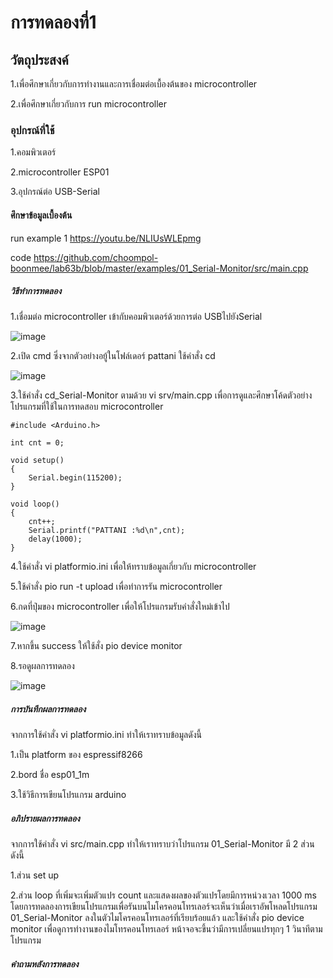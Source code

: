 # การทดลองที่1
## วัตถุประสงค์
1.เพื่อศึกษาเกี่ยวกับการทำงานและการเชื่อมต่อเบื้องต้นของ microcontroller

2.เพื่อศึกษาเกี่ยวกับการ run microcontroller
### อุปกรณ์ที่ใช้
1.คอมพิวเตอร์

2.microcontroller ESP01

3.อุปกรณ์ต่อ USB-Serial
#### ศึกษาข้อมูลเบื้องต้น
run example 1 https://youtu.be/NLIUsWLEpmg

code https://github.com/choompol-boonmee/lab63b/blob/master/examples/01_Serial-Monitor/src/main.cpp
##### วิธีทำการทดลอง
1.เชื่อมต่อ microcontroller เข้ากับคอมพิวเตอร์ด้วยการต่อ USBไปยังSerial

![image](https://user-images.githubusercontent.com/80880126/112262904-f9e32100-8ca0-11eb-9f47-268601cf5927.png)

2.เปิด cmd ซึ่งจากตัวอย่างอยู้ในโฟล์เดอร์ pattani ใช้คำสั่ง cd

![image](https://user-images.githubusercontent.com/80880126/112263053-3b73cc00-8ca1-11eb-9208-d6c6f034ab40.png)

3.ใช้คำสั่ง cd_Serial-Monitor ตามด้วย vi srv/main.cpp เพื่อการดูและศึกษาโค้ดตัวอย่างโปรแกรมที่ใช้ในการทดสอบ microcontroller

```
#include <Arduino.h>

int cnt = 0;

void setup()
{
	Serial.begin(115200);
}

void loop()
{
	cnt++;
	Serial.printf("PATTANI :%d\n",cnt);
	delay(1000);
}

```
 
4.ใช้คำสั่ง vi platformio.ini เพื่อให้ทราบข้อมูลเกี่ยวกับ microcontroller

5.ใช้คำสั่ง pio run -t upload เพื่อทำการรัน microcontroller

6.กดที่ปุ่มของ microcontroller เพื่อให้โปรแกรมรับคำสั่งใหม่เข้าไป

![image](https://user-images.githubusercontent.com/80880126/112263157-6a8a3d80-8ca1-11eb-95f8-a52ef839065b.png)

7.หากขึ้น success ให้ใช้สั่ง pio device monitor

8.รอดูผลการทดลอง

![image](https://user-images.githubusercontent.com/80880126/112263245-9279a100-8ca1-11eb-88c0-53347d55686d.png)

##### การบันทึกผลการทดลอง

จากการใช้คำสั่ง vi platformio.ini ทำให้เราทราบข้อมูลดังนี้

1.เป็น platform ของ espressif8266

2.bord ชื่อ esp01_1m

3.ใช้วิธีการเขียนโปรแกรม arduino
##### อภิปรายผลการทดลอง

จากการใช้คำสั่ง vi src/main.cpp ทำให้เราทราบว่าโปรแกรม 01_Serial-Monitor มี 2 ส่วนดังนี้

1.ส่วน set up

2.ส่วน loop ที่เพิ่มจะเพิ่มตัวแปร count และแสดงผลของตัวแปรโดยมีการหน่วงเวลา 1000 ms โดยการทดลองการเขียนโปรแกรมเพื่อรันบนไมโครคอนโทรเลอร์จะเห็นว่าเมื่อเราอัพโหลดโปรแกรม 01_Serial-Monitor ลงในตัวไมโครคอนโทรเลอร์ที่เรียบร้อยแล้ว และใช้คำสั่ง pio device monitor เพื่อดูการทำงานของไมโทรคอนโทรเลอร์ หน้าจอจะขึ้นว่ามีการเปลี่ยนแปรทุกๆ 1 วินาทีตามโปรแกรม
##### คำถามหลังการทดลอง
